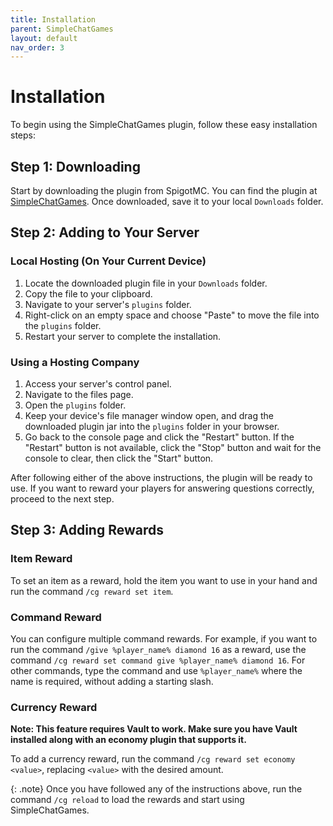 ```yaml
---
title: Installation
parent: SimpleChatGames
layout: default
nav_order: 3
---
```


# Installation

To begin using the SimpleChatGames plugin, follow these easy installation steps:

## Step 1: Downloading

Start by downloading the plugin from SpigotMC. You can find the plugin at [SimpleChatGames](https://www.spigotmc.org/resources/simplechatgames.108655/). Once downloaded, save it to your local `Downloads` folder.

## Step 2: Adding to Your Server

### Local Hosting (On Your Current Device)

1. Locate the downloaded plugin file in your `Downloads` folder.
2. Copy the file to your clipboard.
3. Navigate to your server's `plugins` folder.
4. Right-click on an empty space and choose "Paste" to move the file into the `plugins` folder.
5. Restart your server to complete the installation.

### Using a Hosting Company

1. Access your server's control panel.
2. Navigate to the files page.
3. Open the `plugins` folder.
4. Keep your device's file manager window open, and drag the downloaded plugin jar into the `plugins` folder in your browser.
5. Go back to the console page and click the "Restart" button. If the "Restart" button is not available, click the "Stop" button and wait for the console to clear, then click the "Start" button.

After following either of the above instructions, the plugin will be ready to use. If you want to reward your players for answering questions correctly, proceed to the next step.

## Step 3: Adding Rewards

### Item Reward

To set an item as a reward, hold the item you want to use in your hand and run the command `/cg reward set item`.

### Command Reward

You can configure multiple command rewards. For example, if you want to run the command `/give %player_name% diamond 16` as a reward, use the command `/cg reward set command give %player_name% diamond 16`. For other commands, type the command and use `%player_name%` where the name is required, without adding a starting slash.

### Currency Reward

**Note: This feature requires Vault to work. Make sure you have Vault installed along with an economy plugin that supports it.**

To add a currency reward, run the command `/cg reward set economy <value>`, replacing `<value>` with the desired amount.

{: .note}
Once you have followed any of the instructions above, run the command `/cg reload` to load the rewards and start using SimpleChatGames.